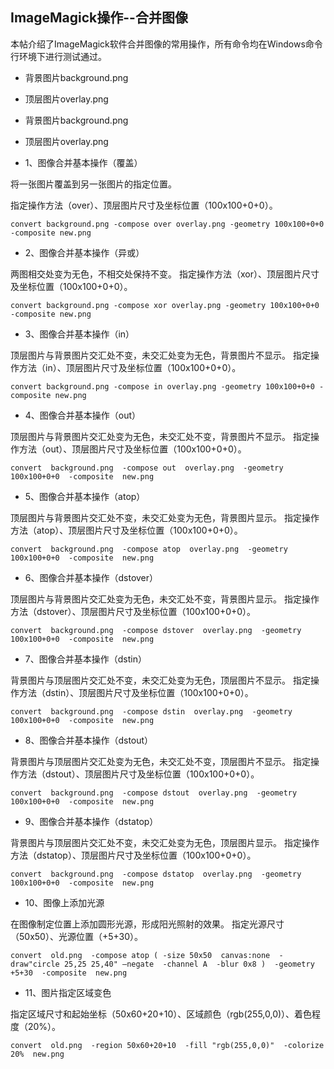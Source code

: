## ImageMagick操作--合并图像

本帖介绍了ImageMagick软件合并图像的常用操作，所有命令均在Windows命令行环境下进行测试通过。

- 背景图片background.png
- 顶层图片overlay.png
- 背景图片background.png
- 顶层图片overlay.png


- 1、图像合并基本操作（覆盖）

将一张图片覆盖到另一张图片的指定位置。

指定操作方法（over）、顶层图片尺寸及坐标位置（100x100+0+0）。

```
convert background.png -compose over overlay.png -geometry 100x100+0+0 -composite new.png
```

- 2、图像合并基本操作（异或）

两图相交处变为无色，不相交处保持不变。
指定操作方法（xor）、顶层图片尺寸及坐标位置（100x100+0+0）。

```
convert background.png -compose xor overlay.png -geometry 100x100+0+0 -composite new.png
```

- 3、图像合并基本操作（in）

顶层图片与背景图片交汇处不变，未交汇处变为无色，背景图片不显示。
指定操作方法（in）、顶层图片尺寸及坐标位置（100x100+0+0）。

```
convert background.png -compose in overlay.png -geometry 100x100+0+0 -composite new.png
```


- 4、图像合并基本操作（out）

顶层图片与背景图片交汇处变为无色，未交汇处不变，背景图片不显示。
指定操作方法（out）、顶层图片尺寸及坐标位置（100x100+0+0）。

```
convert  background.png  -compose out  overlay.png  -geometry 100x100+0+0  -composite  new.png
```

- 5、图像合并基本操作（atop）

顶层图片与背景图片交汇处不变，未交汇处变为无色，背景图片显示。
指定操作方法（atop）、顶层图片尺寸及坐标位置（100x100+0+0）。

```
convert  background.png  -compose atop  overlay.png  -geometry 100x100+0+0  -composite  new.png
```

- 6、图像合并基本操作（dstover）

顶层图片与背景图片交汇处变为无色，未交汇处不变，背景图片显示。
指定操作方法（dstover）、顶层图片尺寸及坐标位置（100x100+0+0）。

```
convert  background.png  -compose dstover  overlay.png  -geometry 100x100+0+0  -composite  new.png
```

- 7、图像合并基本操作（dstin）

背景图片与顶层图片交汇处不变，未交汇处变为无色，顶层图片不显示。
指定操作方法（dstin）、顶层图片尺寸及坐标位置（100x100+0+0）。

```
convert  background.png  -compose dstin  overlay.png  -geometry 100x100+0+0  -composite  new.png
```

- 8、图像合并基本操作（dstout）

背景图片与顶层图片交汇处变为无色，未交汇处不变，顶层图片不显示。
指定操作方法（dstout）、顶层图片尺寸及坐标位置（100x100+0+0）。

```
convert  background.png  -compose dstout  overlay.png  -geometry 100x100+0+0  -composite  new.png
```

- 9、图像合并基本操作（dstatop）

背景图片与顶层图片交汇处不变，未交汇处变为无色，顶层图片显示。
指定操作方法（dstatop）、顶层图片尺寸及坐标位置（100x100+0+0）。

```
convert  background.png  -compose dstatop  overlay.png  -geometry 100x100+0+0  -composite  new.png
```

- 10、图像上添加光源

在图像制定位置上添加圆形光源，形成阳光照射的效果。
指定光源尺寸（50x50）、光源位置（+5+30）。

```
convert  old.png  -compose atop ( -size 50x50  canvas:none  -draw"circle 25,25 25,40" –negate  -channel A  -blur 0x8 )  -geometry +5+30  -composite  new.png
```

- 11、图片指定区域变色

指定区域尺寸和起始坐标（50x60+20+10）、区域颜色（rgb(255,0,0)）、着色程度（20%）。

```
convert  old.png  -region 50x60+20+10  -fill "rgb(255,0,0)"  -colorize 20%  new.png
```